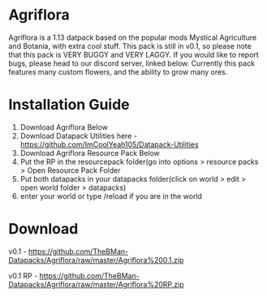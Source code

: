 # Agriflora
Agriflora is a 1.13 datpack based on the popular mods Mystical Agriculture and Botania, with extra cool stuff. This pack is still in v0.1,
so please note that this pack is VERY BUGGY and VERY LAGGY. If you would like to report bugs, please head to our discord server, linked 
below. Currently this pack features many custom flowers, and the ability to grow many ores. 

# Installation Guide

1. Download Agriflora Below
2. Download Datapack Utilities here - https://github.com/ImCoolYeah105/Datapack-Utilities
3. Download Agriflora Resource Pack Below
4. Put the RP in the resourcepack folder(go into options > resource packs > Open Resource Pack Folder
5. Put both datapacks in your datapacks folder(click on world > edit > open world folder > datapacks)
6. enter your world or type /reload if you are in the world
# Download
v0.1 - https://github.com/TheBMan-Datapacks/Agriflora/raw/master/Agriflora%200.1.zip

v0.1 RP - https://github.com/TheBMan-Datapacks/Agriflora/raw/master/Agriflora%20RP.zip


